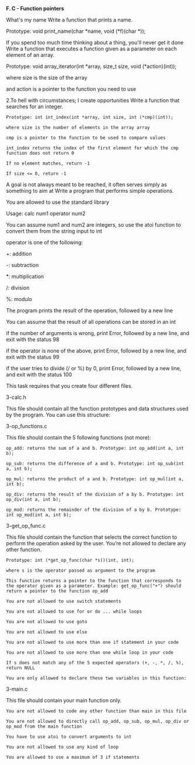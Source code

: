 **F. C - Function pointers**



What's my name Write a function that prints a name.



 Prototype: void print_name(char *name, void (*f)(char *));

If you spend too much time thinking about a thing, you'll never get it done Write a function that executes a function given as a parameter on each element of an array.



 Prototype: void array_iterator(int *array, size_t size, void (*action)(int));

 where size is the size of the array

 and action is a pointer to the function you need to use

2.To hell with circumstances; I create opportunities Write a function that searches for an integer.



    Prototype: int int_index(int *array, int size, int (*cmp)(int));

    where size is the number of elements in the array array

    cmp is a pointer to the function to be used to compare values

    int_index returns the index of the first element for which the cmp function does not return 0

    If no element matches, return -1

    If size <= 0, return -1

A goal is not always meant to be reached, it often serves simply as something to aim at Write a program that performs simple operations.



 You are allowed to use the standard library

 Usage: calc num1 operator num2

 You can assume num1 and num2 are integers, so use the atoi function to convert them from the string input to int

 operator is one of the following:

 +: addition

 -: subtraction

 *: multiplication

 /: division

 %: modulo

 The program prints the result of the operation, followed by a new line

 You can assume that the result of all operations can be stored in an int

 if the number of arguments is wrong, print Error, followed by a new line, and exit with the status 98

 if the operator is none of the above, print Error, followed by a new line, and exit with the status 99

 if the user tries to divide (/ or %) by 0, print Error, followed by a new line, and exit with the status 100

 This task requires that you create four different files.

3-calc.h



This file should contain all the function prototypes and data structures used by the program. You can use this structure:



3-op_functions.c



This file should contain the 5 following functions (not more):



    op_add: returns the sum of a and b. Prototype: int op_add(int a, int b);

    op_sub: returns the difference of a and b. Prototype: int op_sub(int a, int b);

    op_mul: returns the product of a and b. Prototype: int op_mul(int a, int b);

    op_div: returns the result of the division of a by b. Prototype: int op_div(int a, int b);

    op_mod: returns the remainder of the division of a by b. Prototype: int op_mod(int a, int b);

3-get_op_func.c



This file should contain the function that selects the correct function to perform the operation asked by the user. You’re not allowed to declare any other function.



    Prototype: int (*get_op_func(char *s))(int, int);

    where s is the operator passed as argument to the program

    This function returns a pointer to the function that corresponds to the operator given as a parameter. Example: get_op_func("+") should return a pointer to the function op_add

    You are not allowed to use switch statements

    You are not allowed to use for or do ... while loops

    You are not allowed to use goto

    You are not allowed to use else

    You are not allowed to use more than one if statement in your code

    You are not allowed to use more than one while loop in your code

    If s does not match any of the 5 expected operators (+, -, *, /, %), return NULL

    You are only allowed to declare these two variables in this function:

3-main.c



This file should contain your main function only.



    You are not allowed to code any other function than main in this file

    You are not allowed to directly call op_add, op_sub, op_mul, op_div or op_mod from the main function

    You have to use atoi to convert arguments to int

    You are not allowed to use any kind of loop

    You are allowed to use a maximum of 3 if statements
